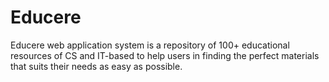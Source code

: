 # Educere

Educere web application system is a repository of 100+ educational resources of CS and IT-based to help users in finding the perfect materials that suits their needs as easy as possible.
